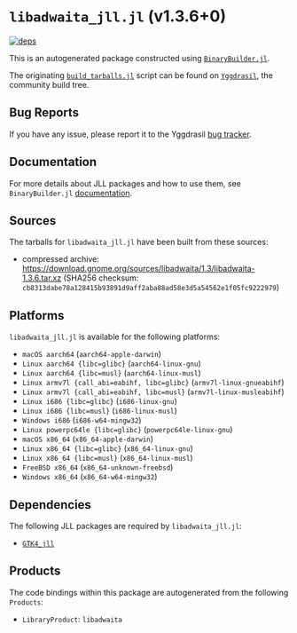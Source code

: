 # `libadwaita_jll.jl` (v1.3.6+0)

[![deps](https://juliahub.com/docs/libadwaita_jll/deps.svg)](https://juliahub.com/ui/Packages/libadwaita_jll/IyZDe?page=2)

This is an autogenerated package constructed using [`BinaryBuilder.jl`](https://github.com/JuliaPackaging/BinaryBuilder.jl).

The originating [`build_tarballs.jl`](https://github.com/JuliaPackaging/Yggdrasil/blob/942da65c301a41d725e635260e2f946665c68fc4/L/libadwaita/build_tarballs.jl) script can be found on [`Yggdrasil`](https://github.com/JuliaPackaging/Yggdrasil/), the community build tree.

## Bug Reports

If you have any issue, please report it to the Yggdrasil [bug tracker](https://github.com/JuliaPackaging/Yggdrasil/issues).

## Documentation

For more details about JLL packages and how to use them, see `BinaryBuilder.jl` [documentation](https://docs.binarybuilder.org/stable/jll/).

## Sources

The tarballs for `libadwaita_jll.jl` have been built from these sources:

* compressed archive: https://download.gnome.org/sources/libadwaita/1.3/libadwaita-1.3.6.tar.xz (SHA256 checksum: `cb8313dabe78a128415b93891d9aff2aba88ad58e3d5a54562e1f05fc9222979`)

## Platforms

`libadwaita_jll.jl` is available for the following platforms:

* `macOS aarch64` (`aarch64-apple-darwin`)
* `Linux aarch64 {libc=glibc}` (`aarch64-linux-gnu`)
* `Linux aarch64 {libc=musl}` (`aarch64-linux-musl`)
* `Linux armv7l {call_abi=eabihf, libc=glibc}` (`armv7l-linux-gnueabihf`)
* `Linux armv7l {call_abi=eabihf, libc=musl}` (`armv7l-linux-musleabihf`)
* `Linux i686 {libc=glibc}` (`i686-linux-gnu`)
* `Linux i686 {libc=musl}` (`i686-linux-musl`)
* `Windows i686` (`i686-w64-mingw32`)
* `Linux powerpc64le {libc=glibc}` (`powerpc64le-linux-gnu`)
* `macOS x86_64` (`x86_64-apple-darwin`)
* `Linux x86_64 {libc=glibc}` (`x86_64-linux-gnu`)
* `Linux x86_64 {libc=musl}` (`x86_64-linux-musl`)
* `FreeBSD x86_64` (`x86_64-unknown-freebsd`)
* `Windows x86_64` (`x86_64-w64-mingw32`)

## Dependencies

The following JLL packages are required by `libadwaita_jll.jl`:

* [`GTK4_jll`](https://github.com/JuliaBinaryWrappers/GTK4_jll.jl)

## Products

The code bindings within this package are autogenerated from the following `Products`:

* `LibraryProduct`: `libadwaita`
